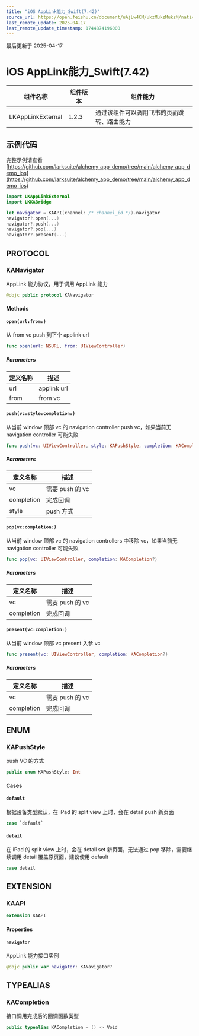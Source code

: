 ```yaml
---
title: "iOS AppLink能力_Swift(7.42)"
source_url: https://open.feishu.cn/document/uAjLw4CM/ukzMukzMukzM/native-integration/open-scene-introduction/capability-components/applink-capability/ios-applink-capability/applinkexternal_swift_742
last_remote_update: 2025-04-17
last_remote_update_timestamp: 1744874196000
---
```

最后更新于 2025-04-17

# iOS AppLink能力_Swift(7.42) 

|组件名称 | 组件版本 | 组件能力 |
| ---- | ------ | -------- |
| LKAppLinkExternal | 1.2.3 | 通过该组件可以调用飞书的页面跳转、路由能力 |

## 示例代码

完整示例请查看 [https://github.com/larksuite/alchemy_app_demo/tree/main/alchemy_app_demo_ios](https://github.com/larksuite/alchemy_app_demo/tree/main/alchemy_app_demo_ios)

```swift
import LKAppLinkExternal
import LKKABridge

let navigator = KAAPI(channel: /* channel_id */).navigator
navigator?.open(...)
navigator?.push(...)
navigator?.pop(...)
navigator?.present(...)
```

## PROTOCOL

### KANavigator

AppLink 能力协议，用于调用 AppLink 能力

```swift
@objc public protocol KANavigator
```

#### Methods
#### `open(url:from:)`

从 from vc push 到下个 applink url

```swift
func open(url: NSURL, from: UIViewController)
```

##### Parameters

| 定义名称 | 描述 |
| ---- | -- |
| url | applink url |
| from | from vc |

#### `push(vc:style:completion:)`

从当前  window 顶部 vc 的 navigation controller push vc，如果当前无 navigation controller 可能失败

```swift
func push(vc: UIViewController, style: KAPushStyle, completion: KACompletion?)
```

##### Parameters

| 定义名称 | 描述 |
| ---- | -- |
| vc | 需要 push 的 vc |
| completion | 完成回调 |
| style | push 方式 |

#### `pop(vc:completion:)`

从当前 window 顶部 vc 的 navigation controllers 中移除 vc，如果当前无 navigation controller 可能失败

```swift
func pop(vc: UIViewController, completion: KACompletion?)
```

##### Parameters

| 定义名称 | 描述 |
| ---- | -- |
| vc | 需要 push 的 vc |
| completion | 完成回调 |

#### `present(vc:completion:)`

从当前 window 顶部 vc present 入参 vc

```swift
func present(vc: UIViewController, completion: KACompletion?)
```

##### Parameters

| 定义名称 | 描述 |
| ---- | -- |
| vc | 需要 push 的 vc |
| completion | 完成回调 |
## ENUM

### KAPushStyle

push VC 的方式

```swift
public enum KAPushStyle: Int
```

#### Cases
#### `default`

根据设备类型默认，在 iPad 的 split view 上时，会在 detail push 新页面

```swift
case `default`
```

#### `detail`

在 iPad 的 split view 上时，会在 detail set 新页面，无法通过 pop 移除，需要继续调用 detail 覆盖原页面，建议使用 default

```swift
case detail
```

## EXTENSION

### KAAPI
```swift
extension KAAPI
```

#### Properties
#### `navigator`

AppLink 能力接口实例

```swift
@objc public var navigator: KANavigator?
```

## TYPEALIAS

### KACompletion

接口调用完成后的回调函数类型

```swift
public typealias KACompletion = () -> Void
```
